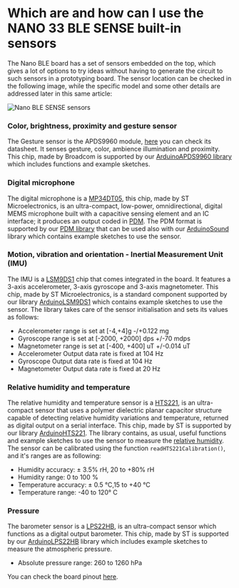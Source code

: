 # Which are and how can I use the NANO 33 BLE SENSE built-in sensors

The Nano BLE board has a set of sensors embedded on the top, which gives a lot of options to try ideas without having to generate the circuit to such sensors in a prototyping board.
The sensor location can be checked in the following image, while the specific model and some other details are addressed later in this same article:

![Nano BLE SENSE sensors](https://content.arduino.cc/assets/NANO-33-BLE-Sense_sensor-indentification.png)

### Color, brightness, proximity and gesture sensor
The Gesture sensor is the APDS9960 module, [here](https://docs.broadcom.com/docs/AV02-4191EN) you can check its datasheet. It senses gesture, color, ambience illumination and proximity. This chip, made by Broadcom is supported by our [ArduinoAPDS9960 library](https://www.arduino.cc/en/Reference/ArduinoAPDS9960) which includes functions and example sketches.

### Digital microphone 
The digital microphone is a [MP34DT05](https://www.st.com/resource/en/datasheet/mp34dt05-a.pdf), this chip, made by ST Microelectronics, is an ultra-compact, low-power, omnidirectional, digital MEMS microphone built with a capacitive sensing element and an IC interface; it produces an output coded in [PDM](https://en.wikipedia.org/wiki/Pulse-density_modulation). The PDM format is supported by our [PDM library](https://www.arduino.cc/en/Reference/PDM) that can be used also with our [ArduinoSound](https://www.arduino.cc/en/Reference/ArduinoSound) library which contains example sketches to use the sensor.

### Motion, vibration and orientation - Inertial Measurement Unit (IMU)
The IMU is a [LSM9DS1](https://www.st.com/resource/en/datasheet/lsm9ds1.pdf) chip that comes integrated in the board. It features a 3-axis accelerometer, 3-axis gyroscope and 3-axis magnetometer. This chip, made by ST Microelectronics, is a standard component supported by our library [ArduinoLSM9DS1](https://www.arduino.cc/en/Reference/ArduinoLSM9DS1) which contains example sketches to use the sensor.
The library takes care of the sensor initialisation and sets its values as follows:
- Accelerometer range is set at [-4,+4]g -/+0.122 mg
- Gyroscope range is set at [-2000, +2000] dps +/-70 mdps
- Magnetometer range is set at [-400, +400] uT +/-0.014 uT
- Accelerometer Output data rate is fixed at 104 Hz
- Gyroscope Output data rate is fixed at 104 Hz
- Magnetometer Output data rate is fixed at 20 Hz

### Relative humidity and temperature
The relative humidity and temperature sensor is a [HTS221](https://www.st.com/resource/en/datasheet/HTS221.pdf), is an ultra-compact sensor that uses a polymer dielectric planar capacitor structure capable of detecting relative humidity variations and temperature, returned as digital output on a serial interface. This chip, made by ST is supported by our library [ArduinoHTS221](https://www.arduino.cc/en/Reference/ArduinoHTS221).
The library contains, as usual, useful functions and example sketches to use the sensor to measure the [relative humidity](https://en.wikipedia.org/wiki/Relative_humidity).
The sensor can be calibrated using the function `readHTS221Calibration()`, and it's ranges are as following:
- Humidity accuracy: ± 3.5% rH, 20 to +80% rH
- Humidity range: 0 to 100 %
- Temperature accuracy: ± 0.5 °C,15 to +40 °C
- Temperature range: -40 to 120° C

### Pressure
The barometer sensor is a [LPS22HB](https://www.st.com/resource/en/datasheet/lps22hb.pdf), is an ultra-compact sensor which functions as a digital output barometer. This chip, made by ST is supported by our [ArduinoLPS22HB](https://www.arduino.cc/en/Reference/ArduinoLPS22HB) library which includes example sketches to measure the atmospheric pressure.
- Absolute pressure range: 260 to 1260 hPa



You can check the board pinout [here](https://content.arduino.cc/assets/Pinout-NANOsense_latest.pdf).
